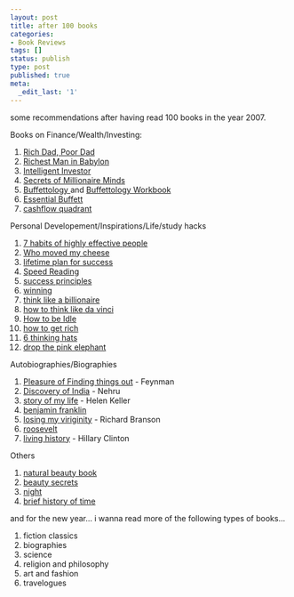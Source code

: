 ```yaml
---
layout: post
title: after 100 books
categories:
- Book Reviews
tags: []
status: publish
type: post
published: true
meta:
  _edit_last: '1'
---
```

some recommendations after having read 100 books in the year 2007.

Books on Finance/Wealth/Investing:
<ol>
	<li><a class="vt-p" href="/rich-dad-poor-dad-by-robert-kiwosaki/">Rich Dad, Poor Dad</a></li>
	<li><a class="vt-p" href="/richest-man-in-babylon-by-george-s-clason/">Richest Man in Babylon</a></li>
	<li><a class="vt-p" href="/the-intelligent-invester-by-benjamin-graham/">Intelligent Investor</a></li>
	<li><a class="vt-p" href="/secrets-of-the-millionaire-mind-by-eker/">Secrets of Millionaire Minds </a></li>
	<li><a class="vt-p" href="/buffettology-by-mary-buffet-david-clark/">Buffettology </a>and <a class="vt-p" href="/buffetology-workbook-by-mary-buffet-and-david-clark/">Buffettology Workbook</a></li>
	<li><a class="vt-p" href="/essential-buffet/">Essential Buffett</a></li>
	<li><a class="vt-p" href="/cashflow-quadrant-by-robert-kiyosaki/">cashflow quadrant</a></li>
</ol>
Personal Developement/Inspirations/Life/study hacks
<ol>
	<li><a class="vt-p" href="/7-habits-of-highly-effective-people-by-stephen-covey/">7 habits of highly effective people</a></li>
	<li><a class="vt-p" href="/who-moved-my-cheese-by-spencer-johnson/">Who moved my cheese</a></li>
	<li><a class="vt-p" href="/lifetime-plan-for-sucess-by-dale-carnegie/">lifetime plan for success</a></li>
	<li><a class="vt-p" href="/the-speed-reading-book-by-tony-buzan/">Speed Reading</a></li>
	<li><a class="vt-p" href="/the-success-principles-by-jack-canfield/">success principles</a></li>
	<li><a class="vt-p" href="/winning-by-jack-welch/">winning</a></li>
	<li><a class="vt-p" href="/think-like-a-billionaire-by-donald-trump/">think like a billionaire</a></li>
	<li><a class="vt-p" href="/how-to-think-like-da-vinci-by-michael-gelb/">how to think like da vinci</a></li>
	<li><a class="vt-p" href="/how-to-be-idle-by-tom-hodgkinson/">How to be Idle </a></li>
	<li><a class="vt-p" href="/how-to-get-rich-by-donald-trump/">how to get rich</a></li>
	<li><a class="vt-p" href="/6-thinking-hats-by-edward-de-bono/">6 thinking hats</a></li>
	<li><a class="vt-p" href="/drop-the-pink-elephant-by-bill-mcfarlan/">drop the pink elephant</a></li>
</ol>
Autobiographies/Biographies
<ol>
	<li><a class="vt-p" href="/pleasure-of-finding-thing-out-by-richard-feynman/">Pleasure of Finding things out</a> - Feynman</li>
	<li><a class="vt-p" href="/discovery-of-india-by-jawaharlal-nehru/">Discovery of India</a> - Nehru</li>
	<li><a class="vt-p" href="/the-story-of-my-life-by-helen-keller/">story of my life</a> - Helen Keller</li>
	<li><a class="vt-p" href="/autobiography-of-benjamin-franklin/">benjamin franklin</a></li>
	<li><a class="vt-p" href="/losing-my-virginity-by-richard-branson/">losing my viriginity</a> - Richard Branson</li>
	<li><a class="vt-p" href="/autobiography-of-theodore-roosevelt/">roosevelt</a></li>
	<li><a class="vt-p" href="/living-history-by-hillary-clinton/">living history</a> - Hillary Clinton</li>
</ol>
Others
<ol>
	<li><a class="vt-p" href="/natural-beauty-book-by-josephine-fairley/">natural beauty book</a></li>
	<li><a class="vt-p" href="/beauty-secrets-by-diane-irons/">beauty secrets</a></li>
	<li><a class="vt-p" href="/night-by-elie-wiesel/">night</a></li>
	<li><a class="vt-p" href="/brief-history-of-time-by-stephen-hawking/">brief history of time</a></li>
</ol>
and for the new year... i wanna read more of the following types of books...
<ol>
	<li>fiction classics</li>
	<li>biographies</li>
	<li>science</li>
	<li>religion and philosophy</li>
	<li>art and fashion</li>
	<li>travelogues</li>
</ol>
